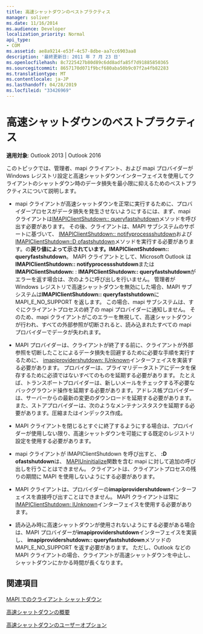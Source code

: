 ```yaml
---
title: 高速シャットダウンのベストプラクティス
manager: soliver
ms.date: 11/16/2014
ms.audience: Developer
localization_priority: Normal
api_type:
- COM
ms.assetid: ae8a9214-e53f-4c57-8dbe-aa7cc6903aa8
description: '最終更新日: 2011 年 7 月 23 日'
ms.openlocfilehash: 8c7225427b80d89c6dd8adfa85f7d91885850365
ms.sourcegitcommit: 8657170d071f9bcf680aba50b9c07f2a4fb82283
ms.translationtype: MT
ms.contentlocale: ja-JP
ms.lasthandoff: 04/28/2019
ms.locfileid: "33426969"
---
```

# <a name="best-practices-for-fast-shutdown"></a>高速シャットダウンのベストプラクティス

  
  
**適用対象**: Outlook 2013 | Outlook 2016 
  
このトピックでは、管理者、mapi クライアント、および mapi プロバイダーが Windows レジストリ設定と高速シャットダウンインターフェイスを使用してクライアントのシャットダウン時のデータ損失を最小限に抑えるためのベストプラクティスについて説明します。
  
- mapi クライアントが高速シャットダウンを正常に実行するために、プロバイダープロセスがデータ損失を発生させないようにするには、まず、mapi クライアントは[IMAPIClientShutdown:: queryfastshutdown](imapiclientshutdown-queryfastshutdown.md)メソッドを呼び出す必要があります。 その後、クライアントは、MAPI サブシステムのサポートに基づいて、 [IMAPIClientShutdown:: notifyprocessshutdown](imapiclientshutdown-notifyprocessshutdown.md)および[IMAPIClientShutdown::D ofastshutdown](imapiclientshutdown-dofastshutdown.md)メソッドを実行する必要があります。の**戻り値によって示されています。IMAPIClientShutdown:: queryfastshutdown**。 MAPI クライアントとして、Microsoft Outlook は**IMAPIClientShutdown:: notifyprocessshutdown**または**IMAPIClientShutdown:** : **IMAPIClientShutdown:: queryfastshutdown**がエラーを返す場合は、次のように呼び出しを行いません。 管理者が Windows レジストリで高速シャットダウンを無効にした場合、MAPI サブシステムは**IMAPIClientShutdown:: queryfastshutdown**に MAPI_E_NO_SUPPORT を返します。 この場合、mapi サブシステムは、すぐにクライアントプロセスの終了の mapi プロバイダーに通知しません。 そのため、mapi クライアントがこのエラーを無視して、高速シャットダウンが行われ、すべての外部参照が切断されると、読み込まれたすべての mapi プロバイダーでデータが失われます。 
    
- MAPI プロバイダーは、クライアントが終了する前に、クライアントが外部参照を切断したことによるデータ損失を回避するために必要な手順を実行するために、 [imapiprovidershutdown: IUnknown](imapiprovidershutdowniunknown.md)インターフェイスを実装する必要があります。 プロバイダーは、プライマリデータストアにデータを保存するために必須ではないすべてのものを延期する必要があります。 たとえば、トランスポートプロバイダーは、新しいメールをチェックする不必要なバックグラウンド操作を延期する必要があります。アドレス帳プロバイダーは、サーバーからの最新の変更のダウンロードを延期する必要があります。また、ストアプロバイダーは、次のようなメンテナンスタスクを延期する必要があります。圧縮またはインデックス作成。 
    
- MAPI クライアントを閉じるとすぐに終了するようにする場合は、プロバイダーが使用しない限り、高速シャットダウンを可能にする既定のレジストリ設定を使用する必要があります。
    
- mapi クライアントが IMAPIClientShutdown を呼び出すと、 **:D ofastshutdown**は、 [MAPIUninitialize](mapiuninitialize.md)関数を含む mapi に対して追加の呼び出しを行うことはできません。 クライアントは、クライアントプロセスの残りの期間に MAPI を使用しないようにする必要があります。 
    
- MAPI クライアントは、プロバイダーの**imapiprovidershutdown**インターフェイスを直接呼び出すことはできません。 MAPI クライアントは常に[IMAPIClientShutdown: IUnknown](imapiclientshutdowniunknown.md)インターフェイスを使用する必要があります。 
    
- 読み込み時に高速シャットダウンが使用されないようにする必要がある場合は、MAPI プロバイダーが**imapiprovidershutdown**インターフェイスを実装し、 **imapiprovidershutdown:: queryfastshutdown**メソッドの MAPI_E_NO_SUPPORT を返す必要があります。 ただし、Outlook などの MAPI クライアントの場合、クライアントが高速シャットダウンを中止し、シャットダウンにかかる時間が長くなります。 
    
## <a name="see-also"></a>関連項目



[MAPI でのクライアント シャットダウン](client-shutdown-in-mapi.md)
  
[高速シャットダウンの概要](fast-shutdown-overview.md)
  
[高速シャットダウンのユーザーオプション](fast-shutdown-user-options.md)

